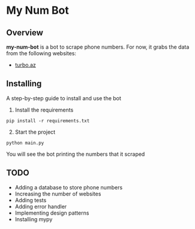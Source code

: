 # My Num Bot
## Overview
**my-num-bot** is a bot to scrape phone numbers.
For now, it grabs the data from the following websites:
- [turbo.az](https://turbo.az)
## Installing
A step-by-step guide to install and use the bot
1. Install the requirements
```
pip install -r requirements.txt
```
2. Start the project
```
python main.py
```
You will see the bot printing the numbers that it scraped
## TODO
* Adding a database to store phone numbers
* Increasing the number of websites
* Adding tests
* Adding error handler
* Implementing design patterns
* Installing mypy

